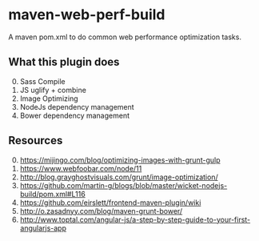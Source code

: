 # maven-web-perf-build
A maven pom.xml to do common web performance optimization tasks. 

## What this plugin does

0. Sass Compile
0. JS uglify + combine
0. Image Optimizing
0. NodeJs dependency management
0. Bower dependency management

## Resources
0. https://mijingo.com/blog/optimizing-images-with-grunt-gulp
0. https://www.webfoobar.com/node/11
0. http://blog.grayghostvisuals.com/grunt/image-optimization/
0. https://github.com/martin-g/blogs/blob/master/wicket-nodejs-build/pom.xml#L116
0. https://github.com/eirslett/frontend-maven-plugin/wiki
0. http://o.zasadnyy.com/blog/maven-grunt-bower/
0. http://www.toptal.com/angular-js/a-step-by-step-guide-to-your-first-angularjs-app

